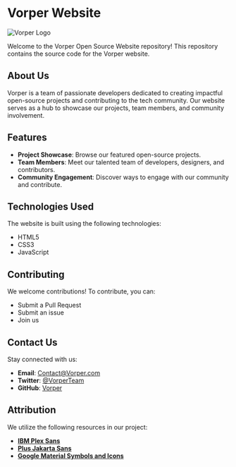 # Vorper Website

![Vorper Logo](https://cdn.discordapp.com/attachments/1180390307007823902/1191300262191706132/00vfug0.png?ex=65a4efd3&is=65927ad3&hm=278c18918dc6bb33ae2f1e93b5f0c232c0c452ce623319567d72b734feb710f1&)

Welcome to the Vorper Open Source Website repository! This repository contains the source code for the Vorper website.

## About Us

Vorper is a team of passionate developers dedicated to creating impactful open-source projects and contributing to the tech community. Our website serves as a hub to showcase our projects, team members, and community involvement.

## Features

- **Project Showcase**: Browse our featured open-source projects.
- **Team Members**: Meet our talented team of developers, designers, and contributors.
- **Community Engagement**: Discover ways to engage with our community and contribute.

## Technologies Used

The website is built using the following technologies:

- HTML5
- CSS3
- JavaScript

## Contributing

We welcome contributions! To contribute, you can:

- Submit a Pull Request
- Submit an issue
- Join us

## Contact Us

Stay connected with us:

- **Email**: [Contact@Vorper.com](mailto:Contact@Vorper.com)
- **Twitter**: [@VorperTeam](https://twitter.com/VorperTeam)
- **GitHub**: [Vorper](link_to_github)

## Attribution

We utilize the following resources in our project:

- [**IBM Plex Sans**](https://www.ibm.com/plex/)
- [**Plus Jakarta Sans**](https://github.com/tokotype/PlusJakartaSans)
- [**Google Material Symbols and Icons**](https://github.com/google/material-design-icons)
